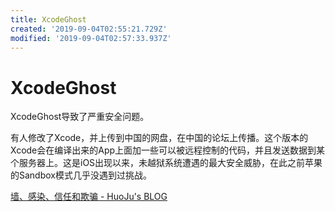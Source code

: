 ```yaml
---
title: XcodeGhost
created: '2019-09-04T02:55:21.729Z'
modified: '2019-09-04T02:57:33.937Z'
---
```


# XcodeGhost

XcodeGhost导致了严重安全问题。

有人修改了Xcode，并上传到中国的网盘，在中国的论坛上传播。这个版本的Xcode会在编译出来的App上面加一些可以被远程控制的代码，并且发送数据到某个服务器上。这是iOS出现以来，未越狱系统遭遇的最大安全威胁，在此之前苹果的Sandbox模式几乎没遇到过挑战。

[墙、感染、信任和欺骗 - HuoJu's BLOG](https://jhuo.ca/post/wall_infection_trust_cheating/)


